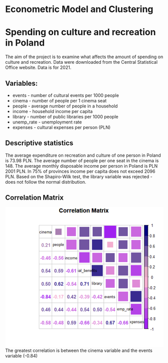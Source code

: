 # Econometric Model and Clustering

#                                 Spending on culture and recreation in Poland 


The aim of the project is to examine what affects the amount of spending on culture and recreation. 
Data were downloaded from the Central Statistical Office website. Data is for 2021. 

## Variables:
* events - number of cultural events per 1000 people
* cinema - number of people per 1 cinema seat
* people - average number of people in a household
* income - household income per capita
* library - number of public libraries per 1000 people
* unemp_rate - unemployment rate
* expenses - cultural expenses per person (PLN)

## Descriptive statistics
The average expenditure on recreation and culture of one person in Poland is 73.98 PLN. The average number of people per one seat in the cinema is 148. The average monthly disposable income per person in Poland is PLN 2001 PLN. In 75% of provinces income per capita does not exceed 2096 PLN. 
Based on the Shapiro-Wilk test, the library variable was rejected - does not follow the normal distribution.

## Correlation Matrix 
![Screenshot](https://github.com/WiktoriaG12/econometric-model-and-clustering/blob/main/images/correlation_matrix.png)
The greatest correlation is between the cinema variable and the events variable (-0.84)

